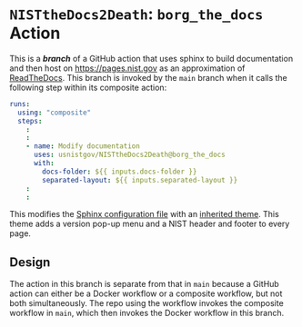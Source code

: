 # `NISTtheDocs2Death`: `borg_the_docs` Action

This is a ***branch*** of a GitHub action that uses sphinx to build documentation and then
host on <https://pages.nist.gov> as an approximation of
[ReadTheDocs](https://readthedocs.org). This branch is invoked by the `main` 
branch when it calls the following step within its composite action:

```yaml
runs:
  using: "composite"
  steps:
    :
    :
    - name: Modify documentation
      uses: usnistgov/NISTtheDocs2Death@borg_the_docs
      with:
        docs-folder: ${{ inputs.docs-folder }}
        separated-layout: ${{ inputs.separated-layout }}
    :
    :
```

This modifies the [Sphinx configuration
file](https://www.sphinx-doc.org/en/master/usage/configuration.html) with
an [inherited
theme](https://www.sphinx-doc.org/en/master/development/theming.html).
This theme adds a version pop-up menu and a NIST header and footer to every
page.

## Design

The action in this branch is separate from that in `main` because
a GitHub action can either be a Docker workflow or a composite workflow, 
but not both simultaneously. The repo using the workflow invokes the 
composite workflow in `main`, which then invokes the Docker workflow in 
this branch.